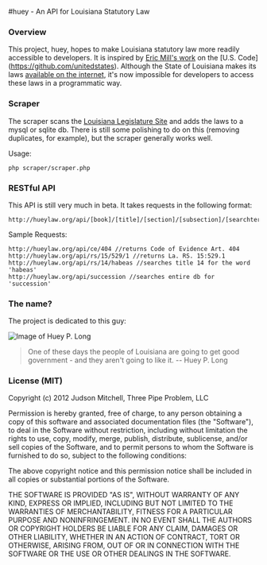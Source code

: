 #huey - An API for Louisiana Statutory Law
### Overview 
This project, huey, hopes to make Louisiana statutory law more readily accessible  to
developers.  It is inspired by [Eric Mill's work](http://radar.oreilly.com/2012/12/the-united-states-code-is-on-github.html)
on the [U.S. Code] (https://github.com/unitedstates).  Although the State of Louisiana
makes its laws [available on the internet](http://legis.la.gov/lss/toc.htm), it's
now impossible for developers to access these laws in a programmatic way.

### Scraper
The scraper scans the [Louisiana Legislature Site](http://legis.la.gov) and adds the laws
to a mysql or sqlite db.  There is still some polishing to do on this (removing duplicates,
for example), but the scraper generally works well.

Usage:

    php scraper/scraper.php

### RESTful API
This API is still very much in beta.  It takes requests in the following format:

    http://hueylaw.org/api/[book]/[title]/[section]/[subsection]/[searchterm]
    
Sample Requests:

    http://hueylaw.org/api/ce/404 //returns Code of Evidence Art. 404
    http://hueylaw.org/api/rs/15/529/1 //returns La. RS. 15:529.1
    http://hueylaw.org/api/rs/14/habeas //searches title 14 for the word 'habeas'
    http://hueylaw.org/api/succession //searches entire db for 'succession' 

### The name?
The project is dedicated to this guy:

![Image of Huey P. Long](http://upload.wikimedia.org/wikipedia/commons/thumb/9/91/HueyPLongGesture.jpg/220px-HueyPLongGesture.jpg "We gonna 
stick it to Standard Oil!")

>One of these days the people of Louisiana 
>are going to get good government -
>and they aren't going to like it.
-- Huey P. Long

### License (MIT)
Copyright (c) 2012 Judson Mitchell, Three Pipe Problem, LLC

Permission is hereby granted, free of charge, to any person obtaining a copy of
this software and associated documentation files (the "Software"), to deal in
the Software without restriction, including without limitation the rights to 
use, copy, modify, merge, publish, distribute, sublicense, and/or sell copies of
the Software, and to permit persons to whom the Software is furnished to do so,
subject to the following conditions:

The above copyright notice and this permission notice shall be included in all
copies or substantial portions of the Software.

THE SOFTWARE IS PROVIDED "AS IS", WITHOUT WARRANTY OF ANY KIND, EXPRESS OR IMPLIED,
INCLUDING BUT NOT LIMITED TO THE WARRANTIES OF MERCHANTABILITY, FITNESS FOR A PARTICULAR
PURPOSE AND NONINFRINGEMENT. IN NO EVENT SHALL THE AUTHORS OR COPYRIGHT HOLDERS
BE LIABLE FOR ANY CLAIM, DAMAGES OR OTHER LIABILITY, WHETHER IN AN ACTION OF
CONTRACT, TORT OR OTHERWISE, ARISING FROM, OUT OF OR IN CONNECTION WITH THE SOFTWARE
OR THE USE OR OTHER DEALINGS IN THE SOFTWARE.
